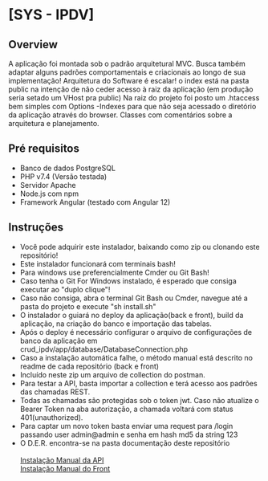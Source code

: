 <h1>[SYS - IPDV]</h1>  
<h2>Overview</h2>
<p>A aplicação foi montada sob o padrão arquitetural MVC.
Busca também adaptar alguns padrões comportamentais e criacionais ao longo de sua implementação!
Arquitetura do Software é escalar!
o index está na pasta public na intenção de não ceder acesso à raiz da aplicação 
(em produção seria setado um VHost pra public)
Na raiz do projeto foi posto um .htaccess bem simples com Options -Indexes para que não seja acessado 
o diretório da aplicação através do browser.
Classes com comentários sobre a arquitetura e planejamento.</p> 
<h2>Pré requisitos</h2>
<ul>
    <li>Banco de dados PostgreSQL</li>
    <li>PHP v7.4 (Versão testada)</li>
    <li>Servidor Apache</li>
    <li>Node.js com npm</li>
    <li>Framework Angular (testado com Angular 12)</li>
</ul>
<h2>Instruções</h2>
<ul>
    <li>Você pode adquirir este instalador, baixando como zip ou clonando este repositório!</li>
    <li>Este instalador funcionará com terminais bash!</li>
    <li>Para windows use preferencialmente Cmder ou Git Bash!</li>
    <li>Caso tenha o Git For Windows instalado, é esperado que consiga executar ao "duplo clique"!</li>
    <li>Caso não consiga, abra o terminal Git Bash ou Cmder, navegue até a pasta do projeto e execute "sh install.sh"</li>
    <li>O instalador o guiará no deploy da aplicação(back e front), build da aplicação, na criação do banco e importação das tabelas.</li> 
    <li>Após o deploy é necessário configurar o arquivo de configurações de banco da aplicação em crud_ipdv/app/database/DatabaseConnection.php</li>
    <li>Caso a instalação automática falhe, o método manual está descrito no readme de cada repositório (back e front)</li>
    <li>Incluído neste zip um arquivo de collection do postman.</li>
    <li>Para testar a API, basta importar a collection e terá acesso aos padrões das chamadas REST.</li>
    <li>Todas as chamadas são protegidas sob o token jwt. Caso não atualize o Bearer Token na aba autorização, a chamada voltará com status 401(unauthorized).</li>
    <li>Para captar um novo token basta enviar uma request para /login passando user admin@admin e senha em hash md5 da string 123</li>
    <li>O D.E.R. encontra-se na pasta documentação deste repositório</li>
    <br>
    <a href="https://github.com/leoguedesf15/crud_ipdv">Instalação Manual da API</a>
    <br>
    <a href="https://github.com/leoguedesf15/sysipdv">Instalação Manual do Front</a>
</ul>
